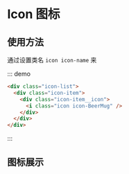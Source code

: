 # Icon 图标

## 使用方法

通过设置类名 `icon icon-name` 来

::: demo
```html
<div class="icon-list">
  <div class="icon-item">
    <div class="icon-item__icon">
      <i class="icon icon-BeerMug" />
    </div>
  </div>
</div>
```
:::

## 图标展示

<template>
  <div class="icon-list">
    <div class="icon-item" v-for="name in $icons" :key="name">
      <div class="icon-item__icon">
        <i :class="['icon', `icon-${name}`]"/>
      </div>
      <div class="icon-item__name">
        {{ name }}
      </div>
    </div>
  </div>
</template>

<style lang="scss">
  .icon-list {
    display: flex;
    flex-flow: row wrap;
    justify-content: center;
    text-align: center;
    color: #3b3a39;

    .icon-item {
      display: flex;
      flex-flow: column nowrap;
      justify-content: center;
      width: 80px;
      height: 80px;

      &:last-child {
        margin-right: auto;
      }

      &:hover .icon-item__name{
        visibility: visible;
        opacity: 1;
      }

      .icon-item__icon {
        font-size: 2.5rem;
      }

      .icon-item__name {
        font-size: 0.8rem;
        color: #323130;
        visibility: hidden;
        opacity: 0;
        transition: all 100ms linear;
      }
    }
  }
</style>